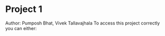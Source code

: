 # Project 1
Author: Pumposh Bhat, Vivek Tallavajhala
To access this project correctly you can either:
